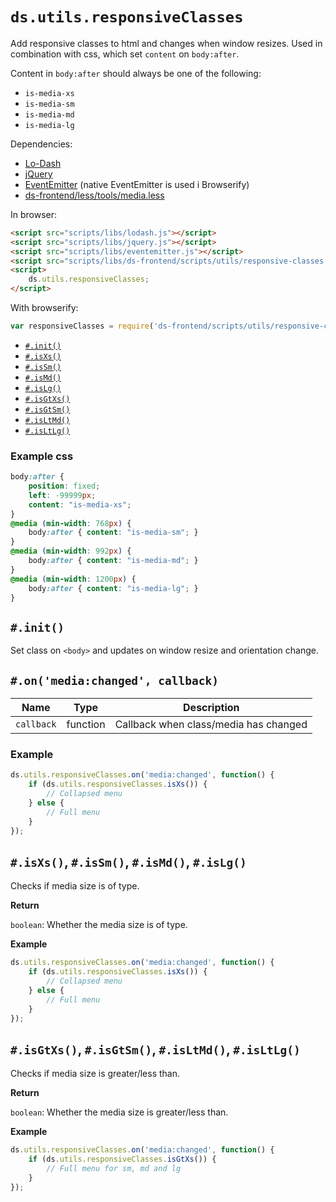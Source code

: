 # `ds.utils.responsiveClasses`

Add responsive classes to html and changes when window resizes.
Used in combination with css, which set `content` on `body:after`.

Content in `body:after` should always be one of the following:

- `is-media-xs`
- `is-media-sm`
- `is-media-md`
- `is-media-lg`

Dependencies:

- [Lo-Dash](https://lodash.com/)
- [jQuery](http://jquery.com/download/)
- [EventEmitter](https://github.com/Wolfy87/EventEmitter) (native EventEmitter is used i Browserify)
- [ds-frontend/less/tools/media.less](../../less/tools/media.md)

In browser:

```html
<script src="scripts/libs/lodash.js"></script>
<script src="scripts/libs/jquery.js"></script>
<script src="scripts/libs/eventemitter.js"></script>
<script src="scripts/libs/ds-frontend/scripts/utils/responsive-classes.js"></script>
<script>
    ds.utils.responsiveClasses;
</script>
```

With browserify:

```js
var responsiveClasses = require('ds-frontend/scripts/utils/responsive-classes');
```

- [`#.init()`](#init)
- [`#.isXs()`](#isxs-issm-ismd-islg)
- [`#.isSm()`](#isxs-issm-ismd-islg)
- [`#.isMd()`](#isxs-issm-ismd-islg)
- [`#.isLg()`](#isxs-issm-ismd-islg)
- [`#.isGtXs()`](#isgtxs-isgtsm-isltmd-isltlg)
- [`#.isGtSm()`](#isgtxs-isgtsm-isltmd-isltlg)
- [`#.isLtMd()`](#isgtxs-isgtsm-isltmd-isltlg)
- [`#.isLtLg()`](#isgtxs-isgtsm-isltmd-isltlg)

### Example css

```css
body:after {
    position: fixed;
    left: -99999px;
    content: "is-media-xs";
}
@media (min-width: 768px) {
    body:after { content: "is-media-sm"; }
}
@media (min-width: 992px) {
    body:after { content: "is-media-md"; }
}
@media (min-width: 1200px) {
    body:after { content: "is-media-lg"; }
}
```

## `#.init()`

Set class on `<body>` and updates on window resize and orientation change.

## `#.on('media:changed', callback)`

| Name | Type | Description |
| --- | --- | --- |
| `callback` | function | Callback when class/media has changed |

### Example

```js
ds.utils.responsiveClasses.on('media:changed', function() {
    if (ds.utils.responsiveClasses.isXs()) {
        // Collapsed menu
    } else {
        // Full menu
    }
});
```

## `#.isXs()`, `#.isSm()`, `#.isMd()`, `#.isLg()`

Checks if media size is of type.

__Return__

`boolean`: Whether the media size is of type.

__Example__

```js
ds.utils.responsiveClasses.on('media:changed', function() {
    if (ds.utils.responsiveClasses.isXs()) {
        // Collapsed menu
    } else {
        // Full menu
    }
});
```

## `#.isGtXs()`, `#.isGtSm()`, `#.isLtMd()`, `#.isLtLg()`

Checks if media size is greater/less than.

__Return__

`boolean`: Whether the media size is greater/less than.

__Example__

```js
ds.utils.responsiveClasses.on('media:changed', function() {
    if (ds.utils.responsiveClasses.isGtXs()) {
        // Full menu for sm, md and lg
    }
});
```
